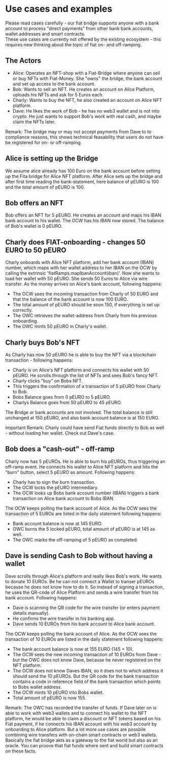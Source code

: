 # Use cases and examples

Please read cases carefully - our fiat bridge supports anyone with a bank account to process
"direct payments" from other bank bank accounts,  wallet addresses and smart contracts.  
These use cases are currently not offered by the existing ecosystem - this requires 
new thinking about the topic of fiat on- and off-ramping.

## The Actors

- Alice: Operates an NFT-shop with a Fiat-Bridge where anyone can sell or buy NFTs with Fiat-Money. She "owns" the bridge, the bank account and set up access to the bank account.
- Bob: Wants to sell an NFT. He creates an account on Alice Platform, uploads his NFTs and ask for 5 Euros each.
- Charly: Wants to buy the NFT, he also created an account on Alice NFT platform.
- Dave: He likes the work of Bob - he has no web3 wallet and is not into crypto.
 He just wants to support Bob's work with real cash, and maybe claim the NFTs later. 

Remark: The bridge may or may not accept payments from Dave to to compliance reasons, this shows 
technical feasability that users do not have be registered for on- or off-ramping.

## Alice is setting up the Bridge

We assume alice already has 100 Euro on the bank account before setting up the Fita bridge for Alice NFT platform. After Alice sets up the bridge and after first time reading the bank-statement, here balance of pEURO is 100 and the total amount of pEURO is 100.

## Bob offers an NFT

Bob offers an NFT for 5 pEURO. He creates an account and maps his IBAN bank account to his wallet. The OCW
has his IBAN now stored. The balance of Bob's wallet is 0 pEURO.

## Charly does FIAT-onboarding - changes 50 EURO to 50 pEURO

Charly onboards with Alice NFT platform, add her bank account (IBAN) number, which maps with her wallet address to her IBAN on the OCW by calling the extrinsic 'fiatRamps.mapIbanAccount(iban)'. Now she wants to load her wallet with 50 pEURO. She sends 50 Euros to Alice via wire transfer. As the money arrives on Alice's bank account, following happens:

- The OCW sees the incoming transaction from Charly of 50 EURO and that the balance of the bank account is now 100 EURO.
- The total amount of pEURO should be soon 150, if everything is set up correctly.
- The OWC retrieves the wallet-address from Charly from his previous onboarding.
- The OWC mints 50 pEURO in Charly's wallet.

## Charly buys Bob's NFT

As Charly has now 50 pEURO he is able to buy the NFT via a blockchain transaction - following happens:

- Charly is on Alice's NFT platform and connects his wallet with 50 pEURO. He scrolls through the list of 
NFTs and sees Bob's fancy NFT.
- Charly clicks "buy" on Bobs NFT.
- This triggers the confirmation of a transaction of 5 pEURO from Charly to Bob.
- Bobs Balance goes from 0 pEURO to 5 pEURO.
- Charlys Balance goes from 50 pEURO to 45 pEURO.

The Bridge or bank accounts are not involved. The total balance is still unchanged at 150 pEURO, 
and also bank account balance is at 150 EURO.

Important Remark: Charly could have send Fiat funds directly to Bob as well - without loading her wallet.
Check out Dave's case.

## Bob does a "cash-out" - off-ramp

Charly now has 5 pEUROs. He is able to burn his pEUROs, thus triggering an off-ramp event.
He connects his wallet to Alice NFT platform and hits the "burn" button, select 5 pEURO as amount. 
Following happens:

- Charly has to sign the burn transaction.
- The OCW locks the pEURO intermediary.
- The OCW looks up Bobs bank account number (IBAN) triggers a bank transaction on Alice bank account
to Bobs IBAN.

The OCW keeps polling the bank account of Alice. As the OCW sees the transaction of 5 EUROs are 
listed in the daily statement following happens:

- Bank account balance is now at 145 EURO.
- OWC burns the 5 locked pEURO, total amount of pEURO is at 145 as well. 
- The OWC marks the off-ramping of 5 pEURO as completed. 

## Dave is sending Cash to Bob without having a wallet

Dave scrolls through Alice's platform and really likes Bob's work. He wants to donate 
10 EUROs. Be he can not connect
a Wallet to transer pEUROs because he does not know how to do it. So instead of signing a
transaction, he uses the QR-code of Alice Platform and sends a wire transfer from his
bank account. Following happens:

- Dave is scanning the QR code for the wire transfer (or enters payment details manually).
- He confirms the wire transfer in his banking app.
- Dave sends 10 EUROs from his bank account to Alice bank account.

The OCW keeps polling the bank account of Alice. As the OCW sees the transaction of 10 EUROs are 
listed in the daily statement following happens:

- The bank account balance is now at 155 EURO (145 + 10).
- The OCW sees the new incoming transaction of 10 EUROs from Dave - but the OWC does not know 
Dave, because he never registered on the NFT platform.
- The OCW does not know Daves IBAN, so it does not to which address it should send
  the 10 pEUROs. But the QR code for the bank transaction contains a code in reference field 
  of the bank transaction which points to Bobs wallet address. 
- The OCW mints 10 pEURO into Bobs wallet. 
- Total amount of pEURO is now 155.

Remark: The OWC has recorded the transfer of funds. If Dave later on is able to work
with web3 wallets and to connect his wallet to the NFT platform, he would be able
to claim a discount or NFT tokens based on his Fiat payment, if he connects his
IBAN account with his web3 account by onboarding to Alice platform.  But a 
lot more use cases are possbile combining wire transfers with on-chain 
smart contracts or web3 wallets. Basically the fiat bridge akts as a gateway to the fiat
world but also as an oracle. You can proove that fiat funds where sent and build
smart contracts on these facts. 
